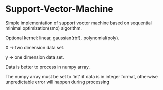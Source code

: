 # Support-Vector-Machine

Simple implementation of support vector machine based on sequential minimal optimization(smo) algorithm.

Optional kernel: linear, gaussian(rbf), polynomial(poly).

X -> two dimension data set.

y -> one dimension data set.

Data is better to process in numpy array.

The numpy array must be set to 'int' if data is in integer format, 
otherwise unpredictable error will happen during processing
